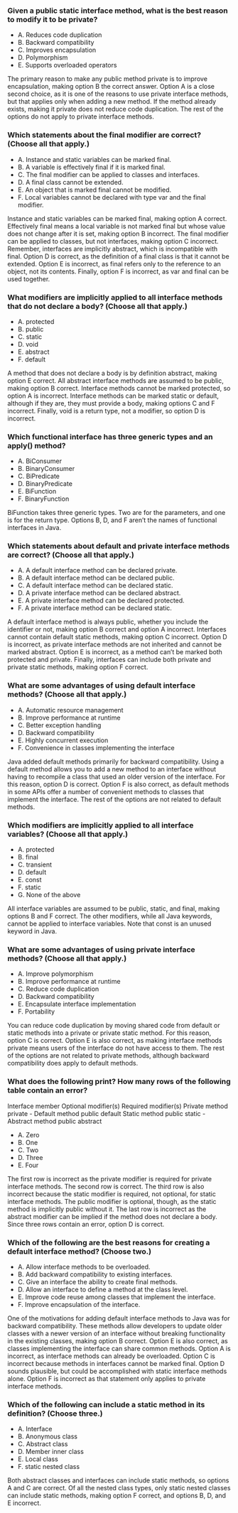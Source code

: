 ### Given a public static interface method, what is the best reason to modify it to be private?
* A. Reduces code duplication
* B. Backward compatibility
* C. Improves encapsulation
* D. Polymorphism
* E. Supports overloaded operators

The primary reason to make any public method private is to improve encapsulation, making option B the correct answer.
Option A is a close second choice, as it is one of the reasons to use private interface methods, but that applies only when adding a new method.
If the method already exists, making it private does not reduce code duplication. The rest of the options do not apply to private interface methods.

### Which statements about the final modifier are correct? (Choose all that apply.)
* A. Instance and static variables can be marked final.
* B. A variable is effectively final if it is marked final.
* C. The final modifier can be applied to classes and interfaces.
* D. A final class cannot be extended.
* E. An object that is marked final cannot be modified.
* F. Local variables cannot be declared with type var and the final modifier.

Instance and static variables can be marked final, making option A correct.
Effectively final means a local variable is not marked final but whose value does not change after it is set, making option B incorrect.
The final modifier can be applied to classes, but not interfaces, making option C incorrect.
Remember, interfaces are implicitly abstract, which is incompatible with final.
Option D is correct, as the definition of a final class is that it cannot be extended.
Option E is incorrect, as final refers only to the reference to an object, not its contents.
Finally, option F is incorrect, as var and final can be used together.


### What modifiers are implicitly applied to all interface methods that do not declare a body? (Choose all that apply.)
* A. protected
* B. public
* C. static
* D. void
* E. abstract
* F. default

A method that does not declare a body is by definition abstract, making option E correct.
All abstract interface methods are assumed to be public, making option B correct.
Interface methods cannot be marked protected, so option A is incorrect.
Interface methods can be marked static or default, although if they are, they must provide a body, making options C and F incorrect.
Finally, void is a return type, not a modifier, so option D is incorrect.

### Which functional interface has three generic types and an apply() method?
* A. BiConsumer
* B. BinaryConsumer
* C. BiPredicate
* D. BinaryPredicate
* E. BiFunction
* F. BinaryFunction

BiFunction takes three generic types. Two are for the parameters, and one is for the return type. Options B, D, and F aren’t the names of functional interfaces in Java.

### Which statements about default and private interface methods are correct? (Choose all that apply.)
* A. A default interface method can be declared private.
* B. A default interface method can be declared public.
* C. A default interface method can be declared static.
* D. A private interface method can be declared abstract.
* E. A private interface method can be declared protected.
* F. A private interface method can be declared static.

A default interface method is always public, whether you include the identifier or not, making option B correct and option A incorrect.
Interfaces cannot contain default static methods, making option C incorrect.
Option D is incorrect, as private interface methods are not inherited and cannot be marked abstract.
Option E is incorrect, as a method can’t be marked both protected and private. Finally, interfaces can include both private and private static methods, making option F correct.

### What are some advantages of using default interface methods? (Choose all that apply.)
*  A. Automatic resource management
*  B. Improve performance at runtime
*  C. Better exception handling
*  D. Backward compatibility
*  E. Highly concurrent execution
*  F. Convenience in classes implementing the interface

Java added default methods primarily for backward compatibility.
Using a default method allows you to add a new method to an interface without having to recompile a class that used an older version of the interface.
For this reason, option D is correct.
Option F is also correct, as default methods in some APIs offer a number of convenient methods to classes that implement the interface.
The rest of the options are not related to default methods.


### Which modifiers are implicitly applied to all interface variables? (Choose all that apply.)
* A. protected
* B. final
* C. transient
* D. default
* E. const
* F. static
* G. None of the above

All interface variables are assumed to be public, static, and final, making options B and F correct.
The other modifiers, while all Java keywords, cannot be applied to interface variables. Note that const is an unused keyword in Java.

### What are some advantages of using private interface methods? (Choose all that apply.)
* A. Improve polymorphism
* B. Improve performance at runtime
* C. Reduce code duplication
* D. Backward compatibility
* E. Encapsulate interface implementation
* F. Portability

You can reduce code duplication by moving shared code from default or static methods into a private or private static method.
For this reason, option C is correct. Option E is also correct, as making interface methods private means users of the interface do not have access to them.
The rest of the options are not related to private methods, although backward compatibility does apply to default methods.

### What does the following print? How many rows of the following table contain an error?

Interface member	Optional modifier(s)	   Required modifier(s)
Private method	     private	              -
Default method	     public	                 default
Static method	     public static	          -
Abstract method	      public	               abstract

* A. Zero
* B. One
* C. Two
* D. Three
* E. Four

The first row is incorrect as the private modifier is required for private interface methods.
The second row is correct.
The third row is also incorrect because the static modifier is required,
not optional, for static interface methods.
The public modifier is optional, though, as the static method is implicitly public without it.
The last row is incorrect as the abstract modifier can be implied if the method does not declare a body.
Since three rows contain an error, option D is correct.

### Which of the following are the best reasons for creating a default interface method? (Choose two.)
*  A. Allow interface methods to be overloaded.
*  B. Add backward compatibility to existing interfaces.
*  C. Give an interface the ability to create final methods.
*  D. Allow an interface to define a method at the class level.
*  E. Improve code reuse among classes that implement the interface.
*  F. Improve encapsulation of the interface.

One of the motivations for adding default interface methods to Java was for backward compatibility.
These methods allow developers to update older classes with a newer version of an interface without breaking functionality in the existing classes,
making option B correct. Option E is also correct, as classes implementing the interface can share common methods.
Option A is incorrect, as interface methods can already be overloaded.
Option C is incorrect because methods in interfaces cannot be marked final.
Option D sounds plausible, but could be accomplished with static interface methods alone.
Option F is incorrect as that statement only applies to private interface methods.

### Which of the following can include a static method in its definition? (Choose three.)
*  A. Interface
*  B. Anonymous class
*  C. Abstract class
*  D. Member inner class
*  E. Local class
*  F. static nested class

Both abstract classes and interfaces can include static methods, so options A and C are correct.
Of all the nested class types, only static nested classes can include static methods, making option F correct,
and options B, D, and E incorrect.

